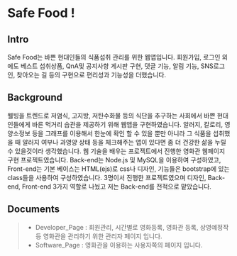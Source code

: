 
Safe Food ! 
===================

Intro
-------------
Safe Food는 바쁜 현대인들의 식품섭취 관리를 위한 웹앱입니다. 회원가입, 로그인 외에도 베스트 섭취상품, QnA및 공지사항 게시판 구현, 댓글 기능, 알림 기능, SNS로그인, 찾아오는 길 등의 구현으로 편리성과 기능성을 더했습니다.

Background
-------------
웰빙을 트렌드로 저염식, 고지방, 저탄수화물 등의 식단을 추구하는 사회에서 바쁜 현대인들에게 바른 먹거리 습관을 제공하기 위해 웹앱을 구현하였습니다. 알러지, 칼로리, 영양소정보 등을 그래프를 이용해서 한눈에 확인 할 수 있을 뿐만 아니라 그 식품을 섭취했을 때 알러지 여부나 과영양 상태 등을 체크해주는 앱이 있다면 좀 더 건강한 삶을 누릴 수 있을것이라 생각했습니다.
웹 기술을 배우는 프로젝트에서 진행한 영화관 웹페이지 구현 프로젝트였습니다. Back-end는 Node.js 및 MySQL을 이용하여 구성하였고, Front-end는 기본 베이스는 HTML(ejs)로 css나 디자인, 기능들은 bootstrap에 있는 class들을 사용하여 구성하였습니다.
3명이서 진행한 프로젝트였으며 디자인, Back-end, Front-end 3가지 역할로 나눴고 저는 Back-end를 전적으로 맡았습니다.

Documents
-------------

> - Developer_Page : 회원관리, 시간별로 영화등록, 영화관 등록, 상영예정작 등 영화관을 관리하기 위한 관리자 페이지 입니다. 
> - Software_Page : 영화관을 이용하는 사용자쪽의 페이지 입니다.
